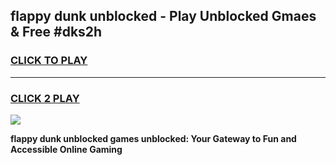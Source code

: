 
## flappy dunk unblocked - Play Unblocked Gmaes & Free #dks2h
<h3>
<a href="https://news.freeplayer.one?title=flappy_dunk_unblocked&ref=03M">CLICK TO PLAY</a></h3>
<hr>

<h3>
<a href="https://news.freeplayer.one?title=flappy_dunk_unblocked&ref=03M">CLICK 2 PLAY</a>
  
</h3>

<a href="https://news.freeplayer.one?title=flappy_dunk_unblocked&ref=03M"><img src="https://clearcache.store/games.png"></a>


**flappy dunk unblocked games unblocked: Your Gateway to Fun and Accessible Online Gaming**

